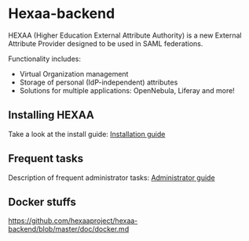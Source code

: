 Hexaa-backend
========================

HEXAA (Higher Education External Attribute Authority) is a new External Attribute Provider designed to be used in SAML federations.

Functionality includes:

+ Virtual Organization management
+ Storage of personal (IdP-independent) attributes
+ Solutions for multiple applications: OpenNebula, Liferay and more!

Installing HEXAA
----------------

Take a look at the install guide:
[Installation guide](https://github.com/hexaaproject/hexaa-backend/blob/master/doc/installation.md)

Frequent tasks
--------------

Description of frequent administrator tasks:
[Administrator guide](https://github.com/hexaaproject/hexaa-backend/blob/master/doc/administrator-guide.md)

Docker stuffs
-------------
https://github.com/hexaaproject/hexaa-backend/blob/master/doc/docker.md